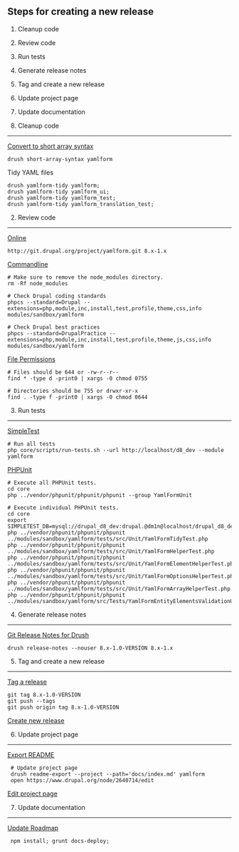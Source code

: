 
Steps for creating a new release
--------------------------------

  1. Cleanup code
  2. Review code
  3. Run tests
  4. Generate release notes
  5. Tag and create a new release
  6. Update project page
  7. Update documentation


1. Cleanup code
---------------

[Convert to short array syntax](https://www.drupal.org/project/short_array_syntax)

    drush short-array-syntax yamlform

Tidy YAML files

    drush yamlform-tidy yamlform; 
    drush yamlform-tidy yamlform_ui; 
    drush yamlform-tidy yamlform_test;
    drush yamlform-tidy yamlform_translation_test;


2. Review code
--------------

[Online](http://pareview.sh)

    http://git.drupal.org/project/yamlform.git 8.x-1.x

[Commandline](https://www.drupal.org/node/1587138)

    # Make sure to remove the node_modules directory.
    rm -Rf node_modules

    # Check Drupal coding standards
    phpcs --standard=Drupal --extensions=php,module,inc,install,test,profile,theme,css,info modules/sandbox/yamlform
    
    # Check Drupal best practices
    phpcs --standard=DrupalPractice --extensions=php,module,inc,install,test,profile,theme,js,css,info modules/sandbox/yamlform

[File Permissions](https://www.drupal.org/comment/reply/2690335#comment-form)

    # Files should be 644 or -rw-r--r--
    find * -type d -print0 | xargs -0 chmod 0755

    # Directories should be 755 or drwxr-xr-x
    find . -type f -print0 | xargs -0 chmod 0644


3. Run tests
------------

[SimpleTest](https://www.drupal.org/node/645286)

    # Run all tests
    php core/scripts/run-tests.sh --url http://localhost/d8_dev --module yamlform

[PHPUnit](https://www.drupal.org/node/2116263)

    # Execute all PHPUnit tests.
    cd core
    php ../vendor/phpunit/phpunit/phpunit --group YamlFormUnit

    # Execute individual PHPUnit tests.
    cd core
    export SIMPLETEST_DB=mysql://drupal_d8_dev:drupal.@dm1n@localhost/drupal_d8_dev;
    php ../vendor/phpunit/phpunit/phpunit ../modules/sandbox/yamlform/tests/src/Unit/YamlFormTidyTest.php
    php ../vendor/phpunit/phpunit/phpunit ../modules/sandbox/yamlform/tests/src/Unit/YamlFormHelperTest.php
    php ../vendor/phpunit/phpunit/phpunit ../modules/sandbox/yamlform/tests/src/Unit/YamlFormElementHelperTest.php
    php ../vendor/phpunit/phpunit/phpunit ../modules/sandbox/yamlform/tests/src/Unit/YamlFormOptionsHelperTest.php
    php ../vendor/phpunit/phpunit/phpunit ../modules/sandbox/yamlform/tests/src/Unit/YamlFormArrayHelperTest.php     
    php ../vendor/phpunit/phpunit/phpunit ../modules/sandbox/yamlform/src/Tests/YamlFormEntityElementsValidationUnitTest.php    


4. Generate release notes
-------------------------

[Git Release Notes for Drush](https://www.drupal.org/project/grn)

    drush release-notes --nouser 8.x-1.0-VERSION 8.x-1.x


5. Tag and create a new release
-------------------------------

[Tag a release](https://www.drupal.org/node/1066342)

    git tag 8.x-1.0-VERSION
    git push --tags
    git push origin tag 8.x-1.0-VERSION

[Create new release](https://www.drupal.org/node/add/project-release/2640714)


6. Update project page
----------------------

[Export README](https://www.drupal.org/project/readme)
    
     # Update project page
     drush readme-export --project --path='docs/index.md' yamlform
     open https://www.drupal.org/node/2640714/edit
     
[Edit project page](https://www.drupal.org/node/2640714/edit)


7. Update documentation
-----------------------

[Update Roadmap](http://yamlform.io/developers/roadmap/)

     npm install; grunt docs-deploy;
